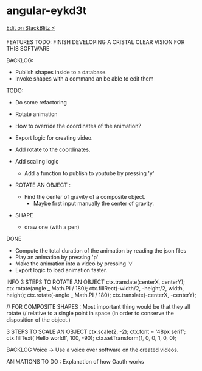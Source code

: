 # angular-eykd3t

[Edit on StackBlitz ⚡️](https://stackblitz.com/edit/angular-eykd3t)

FEATURES
TODO: FINISH DEVELOPING A CRISTAL CLEAR VISION FOR THIS SOFTWARE

BACKLOG:

- Publish shapes inside to a database.
- Invoke shapes with a command an be able to edit them

TODO:

- Do some refactoring
- Rotate animation
- How to override the coordinates of the animation?
- Export logic for creating video.
- Add rotate to the coordinates.
- Add scaling logic

  - Add a function to publish to youtube by pressing 'y'

- ROTATE AN OBJECT :

  - Find the center of gravity of a composite object.
    - Maybe first input manually the center of gravity.

- SHAPE
  - draw one (with a pen)

DONE

- Compute the total duration of the animation by reading the json files
- Play an animation by pressing 'p'
- Make the animation into a video by pressing 'v'
- Export logic to load animation faster.

INFO
3 STEPS TO ROTATE AN OBJECT
ctx.translate(centerX, centerY);
ctx.rotate(angle _ Math.PI / 180);
ctx.fillRect(-width/2, -height/2, width, height);
ctx.rotate(-angle _ Math.PI / 180);
ctx.translate(-centerX, -centerY);

// FOR COMPOSITE SHAPES : Most important thing would be that they all rotate
// relative to a single point in space (in order to conserve the disposition of the object.)

3 STEPS TO SCALE AN OBJECT
ctx.scale(2, -2);
ctx.font = '48px serif';
ctx.fillText('Hello world!', 100, -90);
ctx.setTransform(1, 0, 0, 1, 0, 0);

BACKLOG
Voice -> Use a voice over software on the created videos.


ANIMATIONS TO DO :
Explanation of how Oauth works